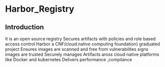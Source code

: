 # Harbor_Registry
Introduction
-------------------------------
It is an open source registry
Secures artifacts with policies and role based access control
Harbor a CNF(cloud native computing foundation) graduated project
Ensures images are scanned and free from vulnerabilites
signs images are trusted
Securely manages Artifacts aross cloud native platforms like Docker and kubernetes
Delivers performance ,compilance 


